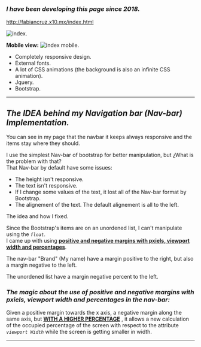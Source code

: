 ### *I have been developing this page since 2018.*
http://fabiancruz.x10.mx/index.html

![index.](http://fabiancruz.x10.mx/static/page.png "index")

**Mobile view:**
![index mobile.](http://fabiancruz.x10.mx/static/mobile_view.jpg "index mobile")

* Completely responsive design.
* External fonts.
* A lot of  CSS animations (the background is also an infinite CSS animation).
* Jquery.
* Bootstrap.
<hr>

## *The IDEA behind my Navigation bar (Nav-bar) Implementation.*

You can see in my page that the navbar it keeps always responsive and the items stay where they should. 


I use the simplest Nav-bar of bootstrap for better manipulation, but ¿What is the problem with that? <br>
That Nav-bar by default have some issues:

* The height isn't responsive.
* The text isn't responsive.
* If I change some values of the text, it lost all of the Nav-bar format by Bootstrap.
* The alignement of the text. The default alignement is all to the left.

The idea and how I fixed.

Since the Bootstrap's items are on an unordened list, I can't manipulate using the *`float`*. <br>
I came up with using **<ins>positive and negative margins with pxiels, viewport width and percentages<ins>**.

The nav-bar "Brand" (My name) have a margin positive to the right, but also a margin negative to the left.

The unordened list  have a margin negative percent to the left.

### *The magic about the use of positive and negative margins with pxiels, viewport width and percentages in the nav-bar:* <br>
Given a positive margin towards the x axis, a negative margin along the same axis, but <ins>**WITH A HIGHER PERCENTAGE**</ins> , it allows a new calculation of the occupied percentage of the screen with respect to the attribute *`viewport Width`* while the screen is getting smaller in width.

<hr>